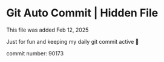 # Git Auto Commit | Hidden File

This file was added Feb 12, 2025

Just for fun and keeping my daily git commit active 🤪

commit number: 90173

